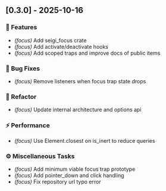 ## [0.3.0] - 2025-10-16

### 🚀 Features

- *(focus)* Add seigi_focus crate
- *(focus)* Add activate/deactivate hooks
- *(focus)* Add scoped traps and improve docs of public items

### 🐛 Bug Fixes

- *(focus)* Remove listeners when focus trap state drops

### 🚜 Refactor

- *(focus)* Update internal architecture and options api

### ⚡ Performance

- *(focus)* Use Element.closest on is_inert to reduce queries

### ⚙️ Miscellaneous Tasks

- *(focus)* Add minimum viable focus trap prototype
- *(focus)* Add pointer_down and click handling
- *(focus)* Fix repository url typo error
